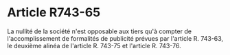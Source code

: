 # Article R743-65

La nullité de la société n'est opposable aux tiers qu'à compter de l'accomplissement de formalités de publicité prévues par l'article R. 743-63, le deuxième alinéa de l'article R. 743-75 et l'article R. 743-76.